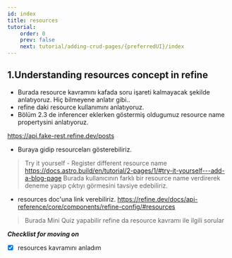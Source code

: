 ```yaml
---
id: index
title: resources
tutorial:
    order: 0
    prev: false
    next: tutorial/adding-crud-pages/{preferredUI}/index
---
```


## 1.Understanding resources concept in refine

- Burada resource kavramını kafada soru işareti kalmayacak şekilde anlatıyoruz. Hiç bilmeyene anlatır gibi..
- refine daki resource kullanımını anlatıyoruz. 
- Bölüm 2.3 de inferencer eklerken göstermiş oldugumuz resource name propertysini anlatıyoruz. 
    
 https://api.fake-rest.refine.dev/posts
- Buraya gidip resourceları gösterebiliriz.
    
> Try it yourself - Register different resource name
   https://docs.astro.build/en/tutorial/2-pages/1/#try-it-yourself---add-a-blog-page
    Burada kullanıcının farklı bir resource name verdirerek deneme yapıp çıktıyı görmesini tavsiye edebiliriz.
    
- resources doc'una link verebiliriz.
https://refine.dev/docs/api-reference/core/components/refine-config/#resources
    
>Burada Mini Quiz yapabilir
 refine da resource kavramı ile ilgili sorular
    
***Checklist for moving on***
- [x] resources kavramını anladım